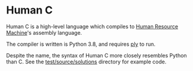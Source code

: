 # Human C

Human C is a high-level language which compiles to [Human Resource
Machine](https://store.steampowered.com/app/375820/Human_Resource_Machine/)'s
assembly language.

The compiler is written is Python 3.8, and requires
[ply](https://pypi.org/project/ply/) to run.

Despite the name, the syntax of Human C more closely resembles Python than C.
See the [test/source/solutions](test/source/solutions) directory for example
code.
